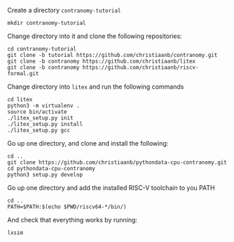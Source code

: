 Create a directory `contranomy-tutorial`

```
mkdir contranomy-tutorial
```

Change directory into it and clone the following repositories:

```
cd contranomy-tutorial
git clone -b tutorial https://github.com/christiaanb/contranomy.git
git clone -b contranomy https://github.com/christiaanb/litex
git clone -b contranomy https://github.com/christiaanb/riscv-formal.git
```

Change directory into `litex` and run the following commands

```
cd litex
python3 -m virtualenv .
source bin/activate
./litex_setup.py init
./litex_setup.py install
./litex_setup.py gcc
```

Go up one directory, and clone and install the following:

```
cd ..
git clone https://github.com/christiaanb/pythondata-cpu-contranomy.git
cd pythondata-cpu-contranomy
python3 setup.py develop
```

Go up one directory and add the installed RISC-V toolchain to you PATH

```
cd ..
PATH=$PATH:$(echo $PWD/riscv64-*/bin/)
```

And check that everything works by running:

```
lxsim
```
